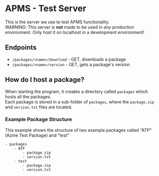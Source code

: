 # APMS - Test Server
This is the server we use to test APMS functionality. <br>
WARNING: This server is **not** made to be used in *any* production environment. Only host it on localhost in a development environment!

## Endpoints

- `/packages/<name>/download` - GET, downloads a package
- `/packages/<name>/version` - GET, gets a package's version

## How do I host a package?
When starting the program, it creates a directory called `packages` which hosts all the packages. <br>
Each package is stored in a sub-folder of `packages`, where the `package.zip` and `version.txt` files are located.

### Example Package Structure
This example shows the structure of two example packages called "ATP" (Azine Test Package) and "test"
```text
- packages
    - ATP
        - package.zip
        - version.txt
    - test
        - package.zip
        - version.txt
```